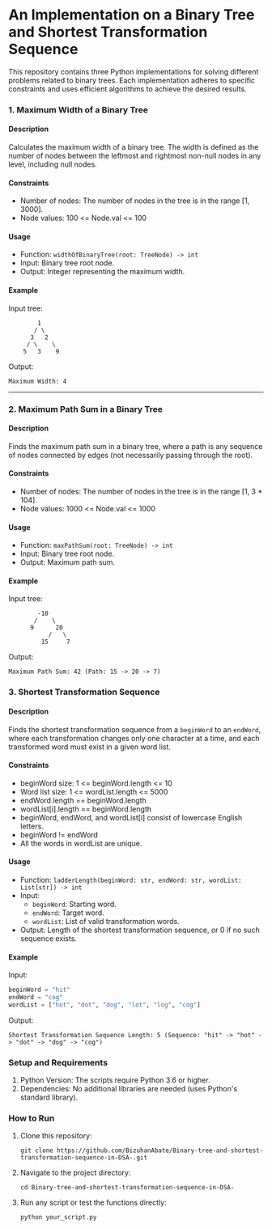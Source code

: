 # An Implementation on a Binary Tree and Shortest Transformation Sequence

This repository contains three Python implementations for solving different problems related to binary trees. 
Each implementation adheres to specific constraints and uses efficient algorithms to achieve the desired results.

### 1. Maximum Width of a Binary Tree

#### Description
Calculates the maximum width of a binary tree. The width is defined as the number of nodes between the leftmost and rightmost non-null nodes in any level, including null nodes.

#### Constraints
- Number of nodes: The number of nodes in the tree is in the range [1, 3000].
- Node values: 100 <= Node.val <= 100


#### Usage
- Function: `widthOfBinaryTree(root: TreeNode) -> int`
- Input: Binary tree root node.
- Output: Integer representing the maximum width.

#### Example
Input tree:
```
        1
       / \
      3   2
     / \    \
    5   3    9
```

Output:
```
Maximum Width: 4
```

---

### 2. Maximum Path Sum in a Binary Tree

#### Description
Finds the maximum path sum in a binary tree, where a path is any sequence of nodes connected by edges (not necessarily passing through the root). 

#### Constraints
- Number of nodes: The number of nodes in the tree is in the range [1, 3 * 104].
- Node values: 1000 <= Node.val <= 1000


#### Usage
- Function: `maxPathSum(root: TreeNode) -> int`
- Input: Binary tree root node.
- Output: Maximum path sum.

#### Example
Input tree:
```
        -10
       /    \
      9      20
           /   \
         15     7
```

Output:
```
Maximum Path Sum: 42 (Path: 15 -> 20 -> 7)
```


### 3. Shortest Transformation Sequence

#### Description
Finds the shortest transformation sequence from a `beginWord` to an `endWord`, where each transformation changes only one character at a time, and each transformed word must exist in a given word list.

#### Constraints
- beginWord size: 1 <= beginWord.length <= 10
- Word list size: 1 <= wordList.length <= 5000
- endWord.length == beginWord.length
- wordList[i].length == beginWord.length
- beginWord, endWord, and wordList[i] consist of lowercase English letters.
- beginWord != endWord
- All the words in wordList are unique.

#### Usage
- Function: `ladderLength(beginWord: str, endWord: str, wordList: List[str]) -> int`
- Input:
  - `beginWord`: Starting word.
  - `endWord`: Target word.
  - `wordList`: List of valid transformation words.
- Output: Length of the shortest transformation sequence, or 0 if no such sequence exists.

#### Example
Input:
```python
beginWord = "hit"
endWord = "cog"
wordList = ["hot", "dot", "dog", "lot", "log", "cog"]
```

Output:
```
Shortest Transformation Sequence Length: 5 (Sequence: "hit" -> "hot" -> "dot" -> "dog" -> "cog")
```

### Setup and Requirements

1. Python Version: The scripts require Python 3.6 or higher.
2. Dependencies: No additional libraries are needed (uses Python's standard library).


### How to Run
1. Clone this repository:
   ```
   git clone https://github.com/BizuhanAbate/Binary-tree-and-shortest-transformation-sequence-in-DSA-.git

   ```
2. Navigate to the project directory:
   ```
   cd Binary-tree-and-shortest-transformation-sequence-in-DSA-
   ```
3. Run any script or test the functions directly:
   ```python
   python your_script.py
